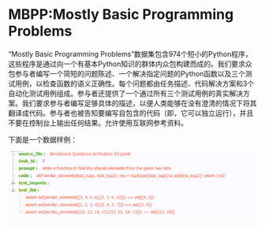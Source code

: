 # MBPP:Mostly Basic Programming Problems

“Mostly Basic Programming Problems”数据集包含974个短小的Python程序，这些程序是通过向一个有基本Python知识的群体内众包构建而成的。我们要求众包参与者编写一个简短的问题陈述、一个解决指定问题的Python函数以及三个测试用例，以检查函数的语义正确性。每个问题都由任务描述、代码解决方案和3个自动化测试用例组成。参与者还提供了一个通过所有三个测试用例的真实解决方案。我们要求参与者编写足够具体的描述，以便人类能够在没有澄清的情况下将其翻译成代码。参与者也被告知要编写自包含的代码（即，它可以独立运行），并且不要在控制台上输出任何结果。允许使用互联网参考资料。

下面是一个数据样例：

![image-20230423012029078](assets/image-20230423012029078.png)